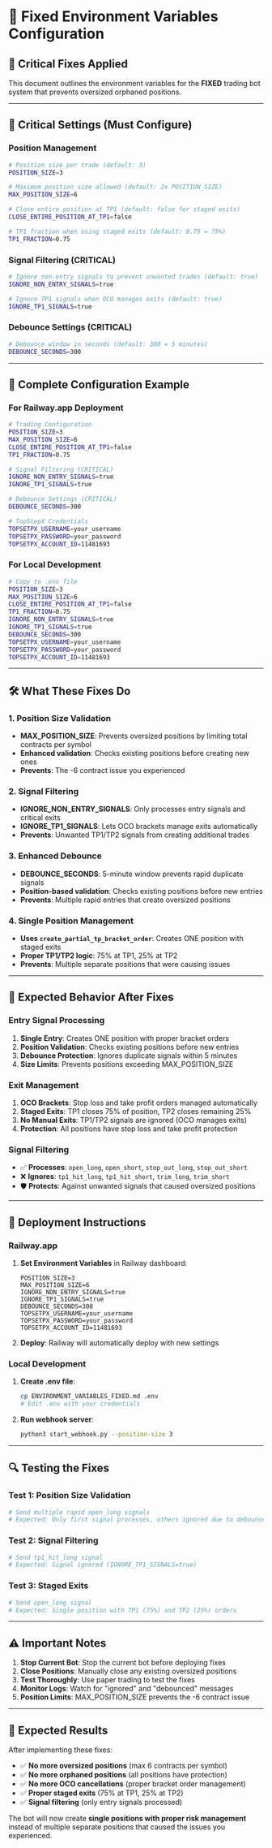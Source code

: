 # 🔧 Fixed Environment Variables Configuration

## 🎯 **Critical Fixes Applied**

This document outlines the environment variables for the **FIXED** trading bot system that prevents oversized orphaned positions.

---

## 🚨 **Critical Settings (Must Configure)**

### **Position Management**
```bash
# Position size per trade (default: 3)
POSITION_SIZE=3

# Maximum position size allowed (default: 2x POSITION_SIZE)
MAX_POSITION_SIZE=6

# Close entire position at TP1 (default: false for staged exits)
CLOSE_ENTIRE_POSITION_AT_TP1=false

# TP1 fraction when using staged exits (default: 0.75 = 75%)
TP1_FRACTION=0.75
```

### **Signal Filtering (CRITICAL)**
```bash
# Ignore non-entry signals to prevent unwanted trades (default: true)
IGNORE_NON_ENTRY_SIGNALS=true

# Ignore TP1 signals when OCO manages exits (default: true)
IGNORE_TP1_SIGNALS=true
```

### **Debounce Settings (CRITICAL)**
```bash
# Debounce window in seconds (default: 300 = 5 minutes)
DEBOUNCE_SECONDS=300
```

---

## 🔧 **Complete Configuration Example**

### **For Railway.app Deployment**
```bash
# Trading Configuration
POSITION_SIZE=3
MAX_POSITION_SIZE=6
CLOSE_ENTIRE_POSITION_AT_TP1=false
TP1_FRACTION=0.75

# Signal Filtering (CRITICAL)
IGNORE_NON_ENTRY_SIGNALS=true
IGNORE_TP1_SIGNALS=true

# Debounce Settings (CRITICAL)
DEBOUNCE_SECONDS=300

# TopStepX Credentials
TOPSETPX_USERNAME=your_username
TOPSETPX_PASSWORD=your_password
TOPSETPX_ACCOUNT_ID=11481693
```

### **For Local Development**
```bash
# Copy to .env file
POSITION_SIZE=3
MAX_POSITION_SIZE=6
CLOSE_ENTIRE_POSITION_AT_TP1=false
TP1_FRACTION=0.75
IGNORE_NON_ENTRY_SIGNALS=true
IGNORE_TP1_SIGNALS=true
DEBOUNCE_SECONDS=300
TOPSETPX_USERNAME=your_username
TOPSETPX_PASSWORD=your_password
TOPSETPX_ACCOUNT_ID=11481693
```

---

## 🛠️ **What These Fixes Do**

### **1. Position Size Validation**
- **MAX_POSITION_SIZE**: Prevents oversized positions by limiting total contracts per symbol
- **Enhanced validation**: Checks existing positions before creating new ones
- **Prevents**: The -6 contract issue you experienced

### **2. Signal Filtering**
- **IGNORE_NON_ENTRY_SIGNALS**: Only processes entry signals and critical exits
- **IGNORE_TP1_SIGNALS**: Lets OCO brackets manage exits automatically
- **Prevents**: Unwanted TP1/TP2 signals from creating additional trades

### **3. Enhanced Debounce**
- **DEBOUNCE_SECONDS**: 5-minute window prevents rapid duplicate signals
- **Position-based validation**: Checks existing positions before new entries
- **Prevents**: Multiple rapid entries that create oversized positions

### **4. Single Position Management**
- **Uses `create_partial_tp_bracket_order`**: Creates ONE position with staged exits
- **Proper TP1/TP2 logic**: 75% at TP1, 25% at TP2
- **Prevents**: Multiple separate positions that were causing issues

---

## 🎯 **Expected Behavior After Fixes**

### **Entry Signal Processing**
1. **Single Entry**: Creates ONE position with proper bracket orders
2. **Position Validation**: Checks existing positions before new entries
3. **Debounce Protection**: Ignores duplicate signals within 5 minutes
4. **Size Limits**: Prevents positions exceeding MAX_POSITION_SIZE

### **Exit Management**
1. **OCO Brackets**: Stop loss and take profit orders managed automatically
2. **Staged Exits**: TP1 closes 75% of position, TP2 closes remaining 25%
3. **No Manual Exits**: TP1/TP2 signals are ignored (OCO manages exits)
4. **Protection**: All positions have stop loss and take profit protection

### **Signal Filtering**
- ✅ **Processes**: `open_long`, `open_short`, `stop_out_long`, `stop_out_short`
- ❌ **Ignores**: `tp1_hit_long`, `tp1_hit_short`, `trim_long`, `trim_short`
- 🛡️ **Protects**: Against unwanted signals that caused oversized positions

---

## 🚀 **Deployment Instructions**

### **Railway.app**
1. **Set Environment Variables** in Railway dashboard:
   ```
   POSITION_SIZE=3
   MAX_POSITION_SIZE=6
   IGNORE_NON_ENTRY_SIGNALS=true
   IGNORE_TP1_SIGNALS=true
   DEBOUNCE_SECONDS=300
   TOPSETPX_USERNAME=your_username
   TOPSETPX_PASSWORD=your_password
   TOPSETPX_ACCOUNT_ID=11481693
   ```

2. **Deploy**: Railway will automatically deploy with new settings

### **Local Development**
1. **Create .env file**:
   ```bash
   cp ENVIRONMENT_VARIABLES_FIXED.md .env
   # Edit .env with your credentials
   ```

2. **Run webhook server**:
   ```bash
   python3 start_webhook.py --position-size 3
   ```

---

## 🔍 **Testing the Fixes**

### **Test 1: Position Size Validation**
```bash
# Send multiple rapid open_long signals
# Expected: Only first signal processes, others ignored due to debounce
```

### **Test 2: Signal Filtering**
```bash
# Send tp1_hit_long signal
# Expected: Signal ignored (IGNORE_TP1_SIGNALS=true)
```

### **Test 3: Staged Exits**
```bash
# Send open_long signal
# Expected: Single position with TP1 (75%) and TP2 (25%) orders
```

---

## ⚠️ **Important Notes**

1. **Stop Current Bot**: Stop the current bot before deploying fixes
2. **Close Positions**: Manually close any existing oversized positions
3. **Test Thoroughly**: Use paper trading to test the fixes
4. **Monitor Logs**: Watch for "ignored" and "debounced" messages
5. **Position Limits**: MAX_POSITION_SIZE prevents the -6 contract issue

---

## 🎯 **Expected Results**

After implementing these fixes:
- ✅ **No more oversized positions** (max 6 contracts per symbol)
- ✅ **No more orphaned positions** (all positions have protection)
- ✅ **No more OCO cancellations** (proper bracket order management)
- ✅ **Proper staged exits** (75% at TP1, 25% at TP2)
- ✅ **Signal filtering** (only entry signals processed)

The bot will now create **single positions with proper risk management** instead of multiple separate positions that caused the issues you experienced.
